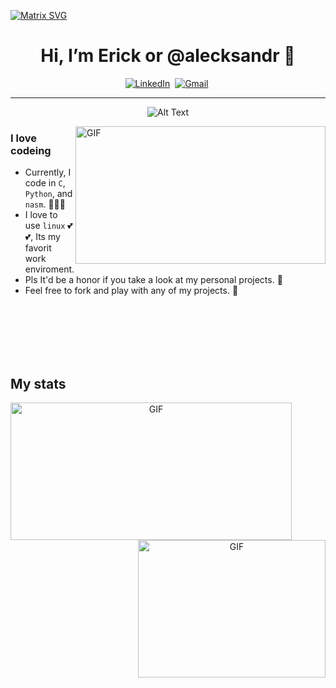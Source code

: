 [![Matrix SVG](https://raw.githubusercontent.com/rodrigograca31/rodrigograca31/master/matrix.svg)](https://www.youtube.com/watch?v=SDkAGkd4NLc) 
<h1 align="center"> Hi, I’m Erick or @alecksandr 👋</h1>



<p align="center">
<a href="https://www.linkedin.com/in/erick-alejandro-carrillo-lopez-988112219/"><img src="https://img.shields.io/badge/linkedin-%230077B5.svg?&style=for-the-badge&logo=linkedin&logoColor=white" alt="LinkedIn" /></a>&nbsp;
<a href="mailto:erick.carrillo4982@alumnos.udg.mx?subject=Hello, Erick"><img src="https://img.shields.io/badge/gmail-%23D14836.svg?&style=for-the-badge&logo=gmail&logoColor=white" alt="Gmail"/></a>&nbsp;
</p>

<hr />
<div align="center">
 
 ![Alt Text](https://media.giphy.com/media/6xE1FNcorRInS/giphy.gif)
</div>

<!--  
<div align="center">
<table border="0">
<tr>
 <td>
  <div align="left">
   
  
  </div>
 </td>
 <td>
  
  
 </td>
 </tr>
</table>
</div>
-->

<img align="right" alt="GIF" src="https://media.giphy.com/media/aVV4Fx38Y2tdC8LhgG/giphy.gif" width="400" height="220" />


### I love codeing
  - Currently, I code in `C`, `Python`, and `nasm`. :eyes::eyes::eyes: 
  - I love to use `linux` :two_hearts::two_hearts:, Its my favorit work enviroment.
  - Pls It'd be a honor if you take a look at my personal projects. :raised_hands: 
  - Feel free to fork and play with any of my projects. :runner:


<br />
<br />
<br />
<br />
<br />

## My stats
<div align="center">
  
  <!---[![GitHub Streak](https://streak-stats.demolab.com/?user=DenverCoder1&theme=dark)](https://git.io/streak-stats) -->
  <img align="left" alt="GIF" src="https://streak-stats.demolab.com/?user=DenverCoder1&theme=dark" width="450" height="220" />

  
  <!-- [![Top Langs](https://github-readme-stats.vercel.app/api/top-langs/?username=alecksandr26&layout=compact&bg_color=151515&title_color=ffffff&text_color=ffffff)](https://github.com/anuraghazra/github-readme-stats) -->
 
 <img align="right" alt="GIF" src="https://github-readme-stats.vercel.app/api/top-langs/?username=alecksandr26&layout=compact&bg_color=151515&title_color=ffffff&text_color=ffffff" width="300" height="220" />

</div>


<!---
      alecksandr26/alecksandr26 is a ✨ special ✨ repository because its `README.md` (this file) appears on your GitHub profile.
You can click the Preview link to take a look at your changes.
--->
